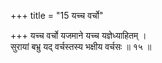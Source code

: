 +++
title = "15 यच्च वर्चो"

+++
यच्च वर्चो यजमाने यच्च यज्ञेध्याहितम् ।  
सुरायां बभ्रु यद् वर्चस्तस्य भक्षीय वर्चसः ॥ १५ ॥